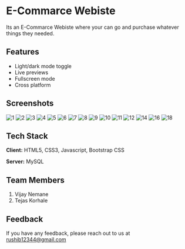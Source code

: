 
# E-Commarce Webiste

Its an E-Commarce Webiste where your can go and purchase whatever things they needed.


## Features

- Light/dark mode toggle
- Live previews
- Fullscreen mode
- Cross platform

## Screenshots

![1](https://github.com/rushibaswade/E-Commarce-Website/assets/98394319/3a1edb44-ebf5-4df1-ae9c-7147d6cf6b7f)
![2](https://github.com/rushibaswade/E-Commarce-Website/assets/98394319/6d49462c-93fe-44ba-952e-eefe0dd3e1bd)
![3](https://github.com/rushibaswade/E-Commarce-Website/assets/98394319/9390a36a-f792-4f2e-a979-c6a0b88eb809)
![4](https://github.com/rushibaswade/E-Commarce-Website/assets/98394319/b4f14def-cf6e-4d5f-9278-de2505e51ccf)
![5](https://github.com/rushibaswade/E-Commarce-Website/assets/98394319/13871195-dcf8-4f95-b7d3-bc8305eb06d2)
![6](https://github.com/rushibaswade/E-Commarce-Website/assets/98394319/494364d2-f58d-4e4a-b666-992e8fb38b78)
![7](https://github.com/rushibaswade/E-Commarce-Website/assets/98394319/580799a8-23bf-4656-a928-4d80f4b996f1)
![8](https://github.com/rushibaswade/E-Commarce-Website/assets/98394319/95747e7c-b7dc-4201-bb33-241c1a1fa8f9)
![9](https://github.com/rushibaswade/E-Commarce-Website/assets/98394319/023a6d31-4626-4a43-aefe-c69039b71b15)
![10](https://github.com/rushibaswade/E-Commarce-Website/assets/98394319/d9c91e51-2ad3-49b1-95c4-380d5ab3da88)
![11](https://github.com/rushibaswade/E-Commarce-Website/assets/98394319/f41acb6c-f880-404a-9e42-8d1e480bf5d5)
![12](https://github.com/rushibaswade/E-Commarce-Website/assets/98394319/a2ef2f03-073c-407e-8ee6-2a64721c79bb)
![14](https://github.com/rushibaswade/E-Commarce-Website/assets/98394319/25fcfac6-89bc-4971-b31d-77a2ac743056)
![16](https://github.com/rushibaswade/E-Commarce-Website/assets/98394319/d894fe25-eba5-4357-a775-47ba3e2906bc)
![18](https://github.com/rushibaswade/E-Commarce-Website/assets/98394319/2a489815-07c3-4d19-a1db-453846ac0dfa)




## Tech Stack

**Client:** HTML5, CSS3, Javascript, Bootstrap CSS

**Server:** MySQL


## Team Members

 1. Vijay Nemane 
 2. Tejas Korhale
## Feedback

If you have any feedback, please reach out to us at rushib12344@gmail.com

